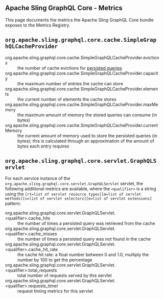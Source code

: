 Apache Sling GraphQL Core - Metrics
----

This page documents the metrics the Apache Sling GraphQL Core bundle exposes to the Metrics Registry.

## `org.apache.sling.graphql.core.cache.SimpleGraphQLCacheProvider`

<dl>

<dt>org.apache.sling.graphql.core.cache.SimpleGraphQLCacheProvider.evictions</dt>
<dd>
    the number of cache evictions for <a href="../README.md#caching-persisted-queries-api">persisted queries</a>
</dd>

<dt>org.apache.sling.graphql.core.cache.SimpleGraphQLCacheProvider.capacity</dt>
<dd>
    the maximum number of entries the cache can store
</dd>

<dt>org.apache.sling.graphql.core.cache.SimpleGraphQLCacheProvider.elements<dt>
<dd>
    the current number of elements the cache stores
</dd>

<dt>org.apache.sling.graphql.core.cache.SimpleGraphQLCacheProvider.maxMemory</dt>
<dd>
    the maximum amount of memory the stored queries can consume (in bytes)
</dd>

<dt>org.apache.sling.graphql.core.cache.SimpleGraphQLCacheProvider.currentMemory</dt>
<dd>
    the current amount of memory used to store the persisted queries (in bytes); this is calculated through an approximation of the amount of bytes each entry requires
</dd>

</dl>

## `org.apache.sling.graphql.core.servlet.GraphQLServlet`

For each service instance of the `org.apache.sling.graphql.core.servlet.GraphQLServlet` servlet, the following additional
metrics are available, where the `<qualifier>` is a string using the
`[rt=list of servlet resource types][m=list of servlet methods][s=list of servlet selectors][e=list of servlet extensions]` pattern:

<dl>

<dt>org.apache.sling.graphql.core.servlet.GraphQLServlet.&lt;qualifier&gt;.cache_hits</dt>
<dd>the number of times a persisted query was retrieved from the cache</dd>

<dt>org.apache.sling.graphql.core.servlet.GraphQLServlet.&lt;qualifier&gt;.cache_misses</dt>
<dd>the number of times a persisted query was not found in the cache</dd>

<dt>org.apache.sling.graphql.core.servlet.GraphQLServlet.&lt;qualifier&gt;.cache_hit_rate</dt>
<dd>the cache hit rate: a float number between 0 and 1.0; multiply the number by 100 to get the percentage</dd>

<dt>org.apache.sling.graphql.core.servlet.GraphQLServlet.&lt;qualifier&gt;.total_requests</dt>
<dd>total number of requests served by this servlet</dd>

<dt>org.apache.sling.graphql.core.servlet.GraphQLServlet.&lt;qualifier&gt;.requests_timer</dt>
<dd>request timing metrics for this servlet</dd>

</dl>
